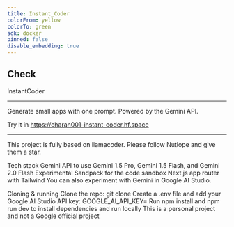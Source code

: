 ```yaml
---
title: Instant_Coder
colorFrom: yellow
colorTo: green
sdk: docker
pinned: false
disable_embedding: true
---
```


Check
---
InstantCoder
____
Generate small apps with one prompt. Powered by the Gemini API.

Try it in https://charan001-instant-coder.hf.space
____
This project is fully based on llamacoder. Please follow Nutlope and give them a star.

Tech stack
Gemini API to use Gemini 1.5 Pro, Gemini 1.5 Flash, and Gemini 2.0 Flash Experimental
Sandpack for the code sandbox
Next.js app router with Tailwind
You can also experiment with Gemini in Google AI Studio.

Cloning & running
Clone the repo: git clone 
Create a .env file and add your Google AI Studio API key: GOOGLE_AI_API_KEY=
Run npm install and npm run dev to install dependencies and run locally
This is a personal project and not a Google official project
